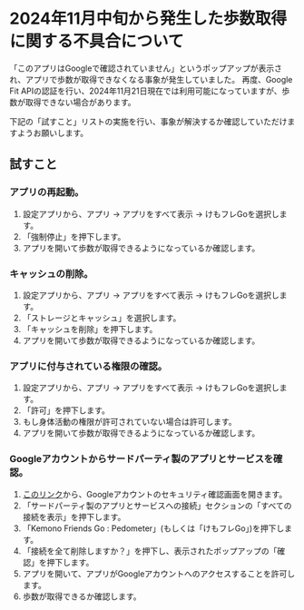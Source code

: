 # 2024年11月中旬から発生した歩数取得に関する不具合について

「このアプリはGoogleで確認されていません」というポップアップが表示され、アプリで歩数が取得できなくなる事象が発生していました。
再度、Google Fit APIの認証を行い、2024年11月21日現在では利用可能になっていますが、歩数が取得できない場合があります。

下記の「試すこと」リストの実施を行い、事象が解決するか確認していただけますようお願いします。

## 試すこと

### アプリの再起動。
1. 設定アプリから、アプリ → アプリをすべて表示 → けもフレGoを選択します。
1. 「強制停止」を押下します。
1. アプリを開いて歩数が取得できるようになっているか確認します。

### キャッシュの削除。
1. 設定アプリから、アプリ → アプリをすべて表示 → けもフレGoを選択します。
1. 「ストレージとキャッシュ」を選択します。
1. 「キャッシュを削除」を押下します。
1. アプリを開いて歩数が取得できるようになっているか確認します。

### アプリに付与されている権限の確認。
1. 設定アプリから、アプリ → アプリをすべて表示 → けもフレGoを選択します。
1. 「許可」を押下します。
1. もし身体活動の権限が許可されていない場合は許可します。
1. アプリを開いて歩数が取得できるようになっているか確認します。

### Googleアカウントからサードパーティ製のアプリとサービスを確認。
1. [このリンク](https://myaccount.google.com/security)から、Googleアカウントのセキュリティ確認画面を開きます。
1. 「サードパーティ製のアプリとサービスへの接続」セクションの「すべての接続を表示」を押下します。
1. 「Kemono Friends Go : Pedometer」(もしくは「けもフレGo」)を押下します。
1. 「接続を全て削除しますか？」を押下し、表示されたポップアップの「確認」を押下します。
1. アプリを開いて、アプリがGoogleアカウントへのアクセスすることを許可します。
1. 歩数が取得できるか確認します。

